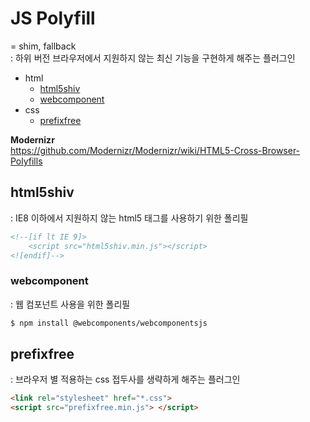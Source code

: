 # JS Polyfill
= shim, fallback   
: 하위 버전 브라우저에서 지원하지 않는 최신 기능을 구현하게 해주는 플러그인         


- html
    - [html5shiv](#html5shiv)
    - [webcomponent](#webcomponent)
- css
    - [prefixfree](#prefixfree)


**Modernizr**  
https://github.com/Modernizr/Modernizr/wiki/HTML5-Cross-Browser-Polyfills



## html5shiv
: IE8 이하에서 지원하지 않는 html5 태그를 사용하기 위한 폴리필

```html
<!--[if lt IE 9]>
	<script src="html5shiv.min.js"></script>
<![endif]-->
```



### webcomponent
: 웹 컴포넌트 사용을 위한 폴리필  

```bash
$ npm install @webcomponents/webcomponentsjs
```



## prefixfree
: 브라우저 별 적용하는 css 접두사를 생략하게 해주는 플러그인  

```html
<link rel="stylesheet" href="*.css">
<script src="prefixfree.min.js"> </script>
```
